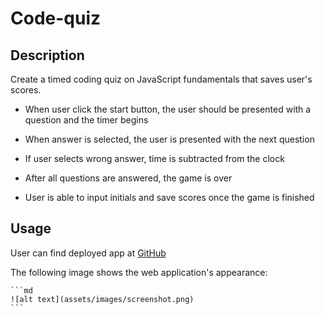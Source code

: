 # Code-quiz

## Description

Create a timed coding quiz on JavaScript fundamentals that saves user's scores.

- When user click the start button, the user should be presented with a question and the timer begins

- When answer is selected, the user is presented with the next question

- If user selects wrong answer, time is subtracted from the clock

- After all questions are answered, the game is over

- User is able to input initials and save scores once the game is finished

## Usage

User can find deployed app at [GitHub]()

The following image shows the web application's appearance:

    ```md
    ![alt text](assets/images/screenshot.png)
    ```